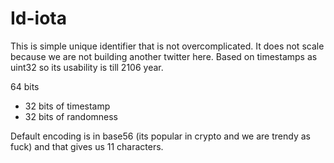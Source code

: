 # Id-iota

This is simple unique identifier that is not overcomplicated. It does not scale because we are not building another twitter here.
Based on timestamps as uint32 so its usability is till 2106 year.

64 bits

- 32 bits of timestamp
- 32 bits of randomness

Default encoding is in base56 (its popular in crypto and we are trendy as fuck) and that gives us 11 characters.
